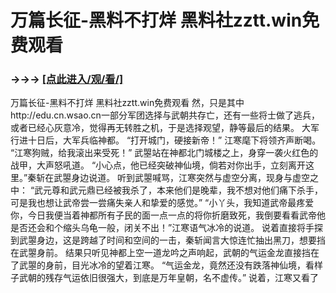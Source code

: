 # 万篇长征-黑料不打烊 黑料社zztt.win免费观看

### →→→ <a href="http://3t3e.com/index.html">[点此进入/观/看/]</a>

万篇长征-黑料不打烊 黑料社zztt.win免费观看
 然，只是其中http://edu.cn.wsao.cn一部分军团选择与武朝共存亡，还有一些将士做了逃兵，或者已经心灰意冷，觉得再无转胜之机，于是选择观望，静等最后的结果。
    大军行进十日后，大军兵临神都。
    “打开城门，硬接新帝！”
    江寒麾下将领齐声断喝。
    “江寒狗贼，给我滚出来受死！”
    武曌站在神都北门城楼之上，身穿一袭火红色的战甲，大声怒吼道。
    “小心点，他已经突破神仙境，倘若对你出手，立刻离开这里。”秦斩在武曌身边说道。
    听到武曌喊骂，江寒突然与虚空分离，现身与虚空之中：
    “武元尊和武元鼎已经被我杀了，本来他们是晚辈，我不想对他们痛下杀手，可是我也想让武帝尝一尝痛失亲人和挚爱的感觉。”
    “小丫头，我知道武帝最疼爱你，今日我便当着神都所有子民的面一点一点的将你折磨致死，我倒要看看武帝他是否还会和个缩头乌龟一般，闭关不出！”江寒语气冰冷的说道。
    说着直接将手探到武曌身边，这是跨越了时间和空间的一击，秦斩闻言大惊连忙抽出黑刀，想要挡在武曌身前。
    结果只听见神都上空一道龙吟之声响起，武朝的气运金龙直接挡在了武曌的身前，目光冰冷的望着江寒。
    “气运金龙，竟然还没有跌落神仙境，看样子武朝的残存气运依旧很强大，到底是万年皇朝，名不虚传。”
    说着，江寒又看了
